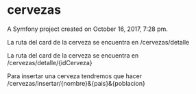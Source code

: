 cervezas
========

A Symfony project created on October 16, 2017, 7:28 pm.

La ruta del card de la cerveza se encuentra en /cervezas/detalle

La ruta del card de la cerveza se encuentra en /cervezas/detalle/{idCerveza}

Para insertar una cerveza tendremos que hacer /cervezas/insertar/{nombre}&{pais}&{poblacion}
